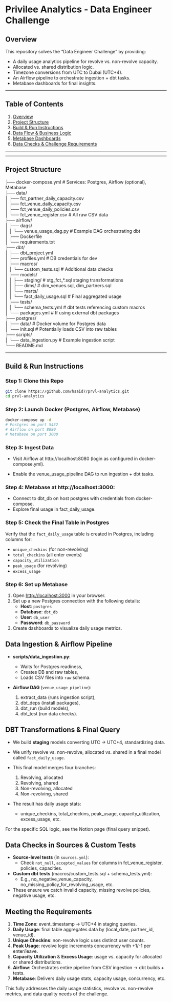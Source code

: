 # Privilee Analytics - Data Engineer Challenge

## Overview

This repository solves the “Data Engineer Challenge” by providing:
- A daily usage analytics pipeline for revolve vs. non-revolve capacity.
- Allocated vs. shared distribution logic.
- Timezone conversions from UTC to Dubai (UTC+4).
- An Airflow pipeline to orchestrate ingestion + dbt tasks.
- Metabase dashboards for final insights.
---

## Table of Contents
1. [Overview](#overview)  
2. [Project Structure](#project-structure)  
3. [Build & Run Instructions](#build--run-instructions)  
4. [Data Flow & Business Logic](#data-flow--business-logic)  
5. [Metabase Dashboards](#metabase-dashboards)  
6. [Data Checks & Challenge Requirements](#data-checks--challenge-requirements)

---


---

## Project Structure

├── docker-compose.yml # Services: Postgres, Airflow (optional), Metabase  
├── data/  
│   ├── fct_partner_daily_capacity.csv  
│   ├── fct_venue_daily_capacity.csv  
│   ├── fct_venue_daily_policies.csv  
│   └── fct_venue_register.csv # All raw CSV data  
├── airflow/  
│   ├── dags/  
│   │   └── venue_usage_dag.py # Example DAG orchestrating dbt  
│   ├── Dockerfile  
│   └── requirements.txt  
├── dbt/  
│   ├── dbt_project.yml  
│   ├── profiles.yml # DB credentials for dev  
│   ├── macros/  
│   │   └── custom_tests.sql # Additional data checks  
│   ├── models/  
│   │   ├── staging/ # stg_fct_*.sql staging transformations  
│   │   ├── dims/ # dim_venues.sql, dim_partners.sql  
│   │   └── marts/  
│   │       └── fact_daily_usage.sql # Final aggregated usage  
│   ├── tests/  
│   │   └── schema_tests.yml # dbt tests referencing custom macros  
│   └── packages.yml # If using external dbt packages  
├── postgres/  
│   ├── data/ # Docker volume for Postgres data  
│   └── init.sql # Potentially loads CSV into raw tables  
├── scripts/  
│   └── data_ingestion.py # Example ingestion script  
└── README.md

---

## Build & Run Instructions

### Step 1: Clone this Repo
```bash
git clone https://github.com/hsaid7/prvl-analytics.git
cd prvl-analytics
```
### Step 2: Launch Docker (Postgres, Airflow, Metabase)
```bash
docker-compose up -d
# Postgres on port 5432
# Airflow on port 8080
# Metabase on port 3000
```


### Step 3: Ingest Data

- Visit Airflow at http://localhost:8080 (login as configured in docker-compose.yml).

- Enable the venue_usage_pipeline DAG to run ingestion + dbt tasks.


### Step 4: Metabase at http://localhost:3000:
- Connect to dbt_db on host postgres with credentials from docker-compose.
- Explore final usage in fact_daily_usage.

### Step 5: Check the Final Table in Postgres

Verify that the `fact_daily_usage` table is created in Postgres, including columns for:
- `unique_checkins` (for non-revolving)
- `total_checkins` (all enter events)
- `capacity_utilization`
- `peak_usage` (for revolving)
- `excess_usage`

### Step 6: Set up Metabase
1. Open [http://localhost:3000](http://localhost:3000) in your browser.
2. Set up a new Postgres connection with the following details:
   - **Host**: `postgres`
   - **Database**: `dbt_db`
   - **User**: `db_user`
   - **Password**: `db_password`
3. Create dashboards to visualize daily usage metrics.

## Data Ingestion & Airflow Pipeline
 

- **scripts/data_ingestion.py**: 
  - Waits for Postgres readiness,
  - Creates DB and raw tables,
  - Loads CSV files into `raw` schema.

- **Airflow DAG** (`venue_usage_pipeline`):
  1) extract_data (runs ingestion script),
  2) dbt_deps (install packages),
  3) dbt_run (build models),
  4) dbt_test (run data checks).

## DBT Transformations & Final Query

- We build **staging** models converting UTC → UTC+4, standardizing data.
- We unify revolve vs. non-revolve, allocated vs. shared in a final model called `fact_daily_usage`.
- This final model merges four branches:
  1. Revolving, allocated
  2. Revolving, shared
  3. Non-revolving, allocated
  4. Non-revolving, shared

- The result has daily usage stats:
  - unique_checkins, total_checkins, peak_usage, capacity_utilization, excess_usage, etc.
  
For the specific SQL logic, see the Notion page (final query snippet).


## Data Checks in Sources & Custom Tests

- **Source-level tests** (in `sources.yml`): 
  - Check `not_null`, `accepted_values` for columns in fct_venue_register, policies, capacities.
- **Custom dbt tests** (macros/custom_tests.sql + schema_tests.yml): 
  - E.g., no_negative_venue_capacity, no_missing_policy_for_revolving_usage, etc.
- These ensure we catch invalid capacity, missing revolve policies, negative usage, etc.


## Meeting the Requirements

1. **Time Zone**: event_timestamp → UTC+4 in staging queries.
2. **Daily Usage**: final table aggregates data by (local_date, partner_id, venue_id).
3. **Unique Checkins**: non-revolve logic uses distinct user counts.
4. **Peak Usage**: revolve logic increments concurrency with +1/-1 per enter/leave.
5. **Capacity Utilization** & **Excess Usage**: usage vs. capacity for allocated or shared distributions.
6. **Airflow**: Orchestrates entire pipeline from CSV ingestion → dbt builds + tests.
7. **Metabase**: Delivers daily usage stats, capacity usage, concurrency, etc.

This fully addresses the daily usage statistics, revolve vs. non-revolve metrics, and data quality needs of the challenge.

